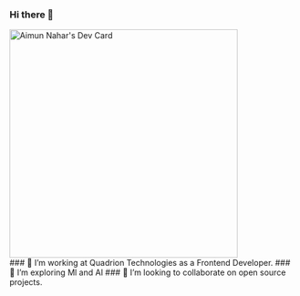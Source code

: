 ### Hi there 👋
<div align='left'>
  <a href="https://app.daily.dev/aimunnahar"><img src="https://api.daily.dev/devcards/9f5eb8690aa44584a8d8a3e660560b1c.png?r=5jp" width="400" alt="Aimun Nahar's Dev Card"/></a>
</div>
### 🔭 I’m working at Quadrion Technologies as a Frontend Developer. 
### 🌱 I’m exploring Ml and AI 
### 👯 I’m looking to collaborate on open source projects. 


<!--
**aimun-naharr/aimun-naharr** is a ✨ _special_ ✨ repository because its `README.md` (this file) appears on your GitHub profile.

Here are some ideas to get you started:

- 🔭 I’m currently working on ...
- 🌱 I’m currently learning ...
- 👯 I’m looking to collaborate on ...
- 🤔 I’m looking for help with ...
- 💬 Ask me about ...
- 📫 How to reach me: ...
- 😄 Pronouns: ...
- ⚡ Fun fact: ...
-->

